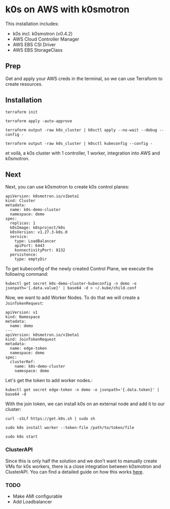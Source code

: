 # k0s on AWS with k0smotron

This installation includes:
- k0s incl. k0smotron (v0.4.2)
- AWS Cloud Controller Manager 
- AWS EBS CSI Driver
- AWS EBS StorageClass

## Prep

Get and apply your AWS creds in the terminal, so we can use Terraform to create resources. 

## Installation

```terraform init```

```terraform apply -auto-approve```

```terraform output -raw k0s_cluster | k0sctl apply --no-wait --debug --config -```

```terraform output -raw k0s_cluster | k0sctl kubeconfig --config -```

et voilà, a k0s cluster with 1 controller, 1 worker, integration into AWS and k0smotron.


## Next

Next, you can use k0smotron to create k0s control planes:
``` yaml=
apiVersion: k0smotron.io/v1beta1
kind: Cluster
metadata:
  name: k0s-demo-cluster
  namespace: demo
spec:
  replicas: 1
  k0sImage: k0sproject/k0s
  k0sVersion: v1.27.3-k0s.0
  service:
    type: LoadBalancer
    apiPort: 6443
    konnectivityPort: 8132
  persistence:
    type: emptyDir
```
To get kubeconfig of the newly created Control Plane, we execute the following command:
``` shell
kubectl get secret k0s-demo-cluster-kubeconfig -n demo -o jsonpath='{.data.value}' | base64 -d > ~/.kube/child.conf
```
Now, we want to add Worker Nodes. To do that we will create a `JoinTokenRequest`:
``` yaml=
apiVersion: v1
kind: Namespace
metadata:
  name: demo
---
apiVersion: k0smotron.io/v1beta1
kind: JoinTokenRequest
metadata:
  name: edge-token
  namespace: demo
spec:
  clusterRef:
    name: k0s-demo-cluster
    namespace: demo
```
Let's get the token to add worker nodes.:
```shell
kubectl get secret edge-token -n demo -o jsonpath='{.data.token}' | base64 -d
```

With the join token, we can install k0s on an external node and add it to our cluster:
``` shell
curl -sSLf https://get.k0s.sh | sudo sh

sudo k0s install worker --token-file /path/to/token/file

sudo k0s start
```

### ClusterAPI
Since this is only half the solution and we don't want to manually create VMs for k0s workers, there is a close integration between k0smotron and ClusterAPI.
You can find a detailed guide on how this works [here](https://docs.k0smotron.io/v0.4.2/cluster-api/).


### TODO
- Make AMI configurable
- Add Loadbalancer